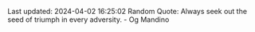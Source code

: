 Last updated: 2024-04-02 16:25:02
Random Quote: Always seek out the seed of triumph in every adversity. - Og Mandino